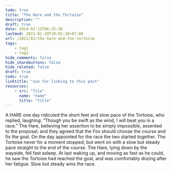 ```yaml
---
todo: true
title: "The Hare and the Tortoise"
description: ""
draft: true
date: 2014-02-12T06:25:30
lastmod: 2021-01-20T19:02:28+07:00
url: /2021/01/the-hare-and-the-tortoise
tags:
    - tag1
    - tag2
hide_comments: false
hide_sharebuttons: false
hide_related: false
draft: true
todo: true
linktitle: "use for linking to this post"
resources:
    - src: "file"
      name: "name"
      title: "title"
---
```


A HARE one day ridiculed the short feet and slow pace of the Tortoise, who replied, laughing: “Though you be swift as the wind, I will beat you in a race.” The Hare, believing her assertion to be simply impossible, assented to the proposal; and they agreed that the Fox should choose the course and fix the goal. On the day appointed for the race the two started together. The Tortoise never for a moment stopped, but went on with a slow but steady pace straight to the end of the course. The Hare, lying down by the wayside, fell fast asleep. At last waking up, and moving as fast as he could, he saw the Tortoise had reached the goal, and was comfortably dozing after her fatigue.
Slow but steady wins the race.
